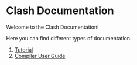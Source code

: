 # Clash Documentation

Welcome to the Clash Documentation!

Here you can find different types of documentation.

1. [Tutorial](./tutorial/)
2. [Compiler User Guide](./compiler-user-guide/)
